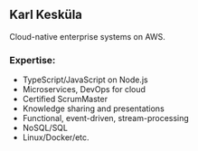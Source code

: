 ## Karl Kesküla

Cloud-native enterprise systems on AWS.

### Expertise:

- TypeScript/JavaScript on Node.js
- Microservices, DevOps for cloud
- Certified ScrumMaster
- Knowledge sharing and presentations
- Functional, event-driven, stream-processing
- NoSQL/SQL
- Linux/Docker/etc.

